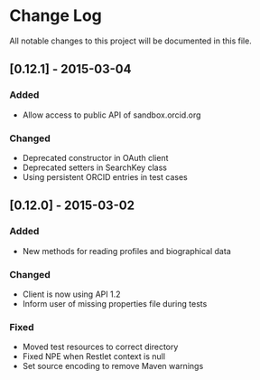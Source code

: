 # Change Log
All notable changes to this project will be documented in this file.

## [0.12.1] - 2015-03-04
### Added
- Allow access to public API of sandbox.orcid.org

### Changed
- Deprecated constructor in OAuth client
- Deprecated setters in SearchKey class
- Using persistent ORCID entries in test cases

## [0.12.0] - 2015-03-02
### Added
- New methods for reading profiles and biographical data

### Changed
- Client is now using API 1.2
- Inform user of missing properties file during tests

### Fixed
- Moved test resources to correct directory
- Fixed NPE when Restlet context is null
- Set source encoding to remove Maven warnings
